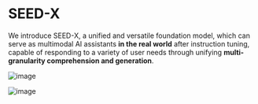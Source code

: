# SEED-X
We introduce SEED-X, a unified and versatile foundation model, which can serve as multimodal AI assistants
**in the real world** after instruction tuning, capable of responding to a variety of user needs through unifying **multi-granularity comprehension and generation**.

![image](https://github.com/AILab-CVC/SEED-X/blob/main/demos/teaser.jpg?raw=true)

![image](https://github.com/AILab-CVC/SEED-X/blob/main/demos/case_example.jpg?raw=true)
